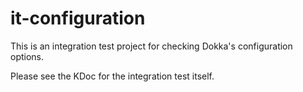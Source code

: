 # it-configuration

This is an integration test project for checking Dokka's configuration options.

Please see the KDoc for the integration test itself.